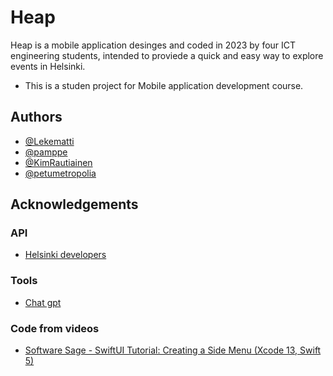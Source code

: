 # Heap
Heap is a mobile application desinges and coded in 2023 by four ICT engineering students, intended to proviede a quick and easy way to explore events in Helsinki. 
- This is a studen project for Mobile application development course. 

## Authors

- [@Lekematti](https://github.com/Lekematti)
- [@pamppe](https://github.com/pamppe)
- [@KimRautiainen](https://github.com/KimRautiainen)
- [@petumetropolia](https://github.com/petumetropolia)

## Acknowledgements
### API
 - [Helsinki developers](https://dev.hel.fi/apis/linkedevents)
### Tools
 - [Chat gpt](https://chat.openai.com/)
### Code from videos
 - [Software Sage - SwiftUI Tutorial: Creating a Side Menu (Xcode 13, Swift 5)](https://www.youtube.com/watch?v=J7fqzpBChyg)

